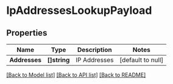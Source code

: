 # IpAddressesLookupPayload

## Properties
Name | Type | Description | Notes
------------ | ------------- | ------------- | -------------
**Addresses** | **[]string** | IP Addresses | [default to null]

[[Back to Model list]](../README.md#documentation-for-models) [[Back to API list]](../README.md#documentation-for-api-endpoints) [[Back to README]](../README.md)


